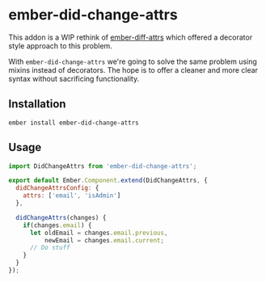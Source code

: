 # ember-did-change-attrs

This addon is a WIP rethink of [ember-diff-attrs](https://github.com/workmanw/ember-diff-attrs) which offered a decorator style approach to this problem.

With `ember-did-change-attrs` we're going to solve the same problem using mixins instead of decorators. The hope is to offer a cleaner and more clear syntax without sacrificing functionality.


## Installation

`ember install ember-did-change-attrs`

## Usage

```js
import DidChangeAttrs from 'ember-did-change-attrs';

export default Ember.Component.extend(DidChangeAttrs, {
  didChangeAttrsConfig: {
    attrs: ['email', 'isAdmin']
  },

  didChangeAttrs(changes) {
    if(changes.email) {
      let oldEmail = changes.email.previous,
          newEmail = changes.email.current;
      // Do stuff
    }
  }
});
```
